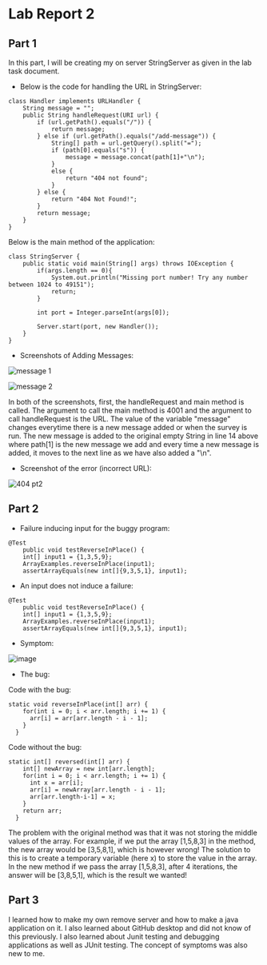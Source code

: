 # Lab Report 2
## Part 1
In this part, I will be creating my on server StringServer as given in the lab task document. 
* Below is the code for handling the URL in StringServer:
```
class Handler implements URLHandler {
    String message = ""; 
    public String handleRequest(URI url) {
        if (url.getPath().equals("/")) {  
            return message;
        } else if (url.getPath().equals("/add-message")) { 
            String[] path = url.getQuery().split("="); 
            if (path[0].equals("s")) { 
                message = message.concat(path[1]+"\n");
            }
            else {
                return "404 not found"; 
            }
        } else {
            return "404 Not Found!"; 
        }
        return message; 
    }
}
```

Below is the main method of the application:
```
class StringServer {
    public static void main(String[] args) throws IOException {
        if(args.length == 0){
            System.out.println("Missing port number! Try any number between 1024 to 49151");
            return;
        }

        int port = Integer.parseInt(args[0]);

        Server.start(port, new Handler());
    }
}
```
* Screenshots of Adding Messages:

![message 1](https://user-images.githubusercontent.com/116845419/215248867-5098a027-1246-4d5b-bc54-0548f3cca087.png)

![message 2](https://user-images.githubusercontent.com/116845419/215248872-41565ec8-35e4-44b1-89b8-ce4d6a1fcd3f.png)

In both of the screenshots, first, the handleRequest and main method is called. The argument to call the main method is 4001 and the argument to call handleRequest is the URL. The value of the variable "message" changes everytime there is a new message added or when the survey is run. The new message is added to the original empty String in line 14 above where path[1] is the new message we add and every time a new message is added, it moves to the next line as we have also added a "\n".

* Screenshot of the error (incorrect URL):

![404 pt2](https://user-images.githubusercontent.com/116845419/215248883-564de987-d92d-4d11-94fe-5fe6e83d84b5.png)


## Part 2
* Failure inducing input for the buggy program: 
```
@Test 
	public void testReverseInPlace() {
    int[] input1 = {1,3,5,9};
    ArrayExamples.reverseInPlace(input1);
    assertArrayEquals(new int[]{9,3,5,1}, input1);
```
* An input does not induce a failure:
```
@Test 
	public void testReverseInPlace() {
    int[] input1 = {1,3,5,9};
    ArrayExamples.reverseInPlace(input1);
    assertArrayEquals(new int[]{9,3,5,1}, input1);
```



* Symptom:

![image](https://user-images.githubusercontent.com/116845419/215252092-b048cf2c-909e-49c7-a118-31c09ff5da47.png)



* The bug:

Code with the bug:

```
static void reverseInPlace(int[] arr) {
    for(int i = 0; i < arr.length; i += 1) {
      arr[i] = arr[arr.length - i - 1];
    }
  }
  ```

Code without the bug:

```
static int[] reversed(int[] arr) {
    int[] newArray = new int[arr.length];
    for(int i = 0; i < arr.length; i += 1) {
      int x = arr[i];
      arr[i] = newArray[arr.length - i - 1];
      arr[arr.length-i-1] = x;
    }
    return arr;
  }
  ```
  
The problem with the original method was that it was not storing the middle values of the array. For example, if we put the array [1,5,8,3] in the method, the new array would be [3,5,8,1], which is however wrong! The solution to this is to create a temporary variable (here x) to store the value in the array. In the new method if we pass the array [1,5,8,3], after 4 iterations, the answer will be [3,8,5,1], which is the result we wanted!
  
## Part 3
I learned how to make my own remove server and how to make a java application on it. I also learned about GitHub desktop and did not know of this previously. I also learned about Junit testing and debugging applications as well as JUnit testing. The concept of symptoms was also new to me.
